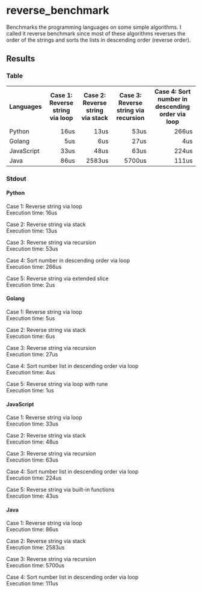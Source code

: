 # reverse_benchmark

Benchmarks the programming languages on some simple algorithms.
I called it reverse benchmark since most of these algorithms reverses the order of the strings
and sorts the lists in descending order (reverse order).

## Results

### Table
<table>
    <tr>
        <th>Languages</th>
        <th>Case 1: Reverse string via loop</th>
        <th>Case 2: Reverse string via stack</th>
        <th>Case 3: Reverse string via recursion</th>
        <th>Case 4: Sort number in descending order via loop</th>
    </tr>
    <tr>
        <td>Python</td>
        <td style="text-align: right;">16us</td>
        <td style="text-align: right;">13us</td>
        <td style="text-align: right;">53us</td>
        <td style="text-align: right;">266us</td>
    </tr>
    <tr>
        <td>Golang</td>
        <td style="text-align: right;">5us</td>
        <td style="text-align: right;">6us</td>
        <td style="text-align: right;">27us</td>
        <td style="text-align: right;">4us</td>
    </tr>
    <tr>
        <td>JavaScript</td>
        <td style="text-align: right;">33us</td>
        <td style="text-align: right;">48us</td>
        <td style="text-align: right;">63us</td>
        <td style="text-align: right;">224us</td>
    </tr>
    <tr>
        <td>Java</td>
        <td style="text-align: right;">86us</td>
        <td style="text-align: right;">2583us</td>
        <td style="text-align: right;">5700us</td>
        <td style="text-align: right;">111us</td>
    </tr>
</table>

### Stdout

#### Python

Case 1: Reverse string via loop \
Execution time: 16us

Case 2: Reverse string via stack \
Execution time: 13us

Case 3: Reverse string via recursion \
Execution time: 53us

Case 4: Sort number in descending order via loop \
Execution time: 266us

Case 5: Reverse string via extended slice \
Execution time: 2us

#### Golang

Case 1: Reverse string via loop \
Execution time: 5us

Case 2: Reverse string via stack \
Execution time: 6us

Case 3: Reverse string via recursion \
Execution time: 27us

Case 4: Sort number list in descending order via loop \
Execution time: 4us

Case 5: Reverse string via loop with rune \
Execution time: 1us

#### JavaScript

Case 1: Reverse string via loop \
Execution time: 33us

Case 2: Reverse string via stack \
Execution time: 48us

Case 3: Reverse string via recursion \
Execution time: 63us

Case 4: Sort number list in descending order via loop \
Execution time: 224us

Case 5: Reverse string via built-in functions \
Execution time: 43us

#### Java

Case 1: Reverse string via loop \
Execution time: 86us

Case 2: Reverse string via stack \
Execution time: 2583us

Case 3: Reverse string via recursion \
Execution time: 5700us

Case 4: Sort number list in descending order via loop \
Execution time: 111us

